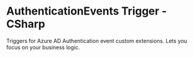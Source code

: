 # AuthenticationEvents Trigger - CSharp

Triggers for Azure AD Authentication event custom extensions. Lets you focus on your business logic.
